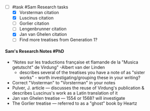- [ ] #task #Sam Research tasks
	- [x] Vorsterman citation
	- [x] Luscinus citation
	- [ ] Gorlier citation
	- [ ] Lengenbrunner citation
	- [x] Jan van Ghelen citation
	- [ ] Find more treatises from Generation 1?

#### Sam's Research Notes #PhD 
- "Notes sur les traductions française et flamande de la "Musica getutscht" de Virdung" -Albert van der Linden
	- describes several of the treatises you have a note of as "sister works" - worth investigating/grouping these in your writing?
- Correct "Vosterman" to "Vorsterman" in your notes
- Pulver, J. article — discusses the reuse of Virdung's publication & describes Luscinus's work as a Latin translation of it
- Jan van Ghelen treatise — 1554 or 1568? will investigate
- The Gorlier treatise — referred to as a "ghost" book by Heartz
